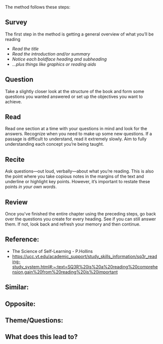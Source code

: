 The method follows these steps:

## **Survey**
The first step in the method is getting a general overview of what you’ll be reading 
- *Read the title*
- *Read the introduction and/or summary* 
- *Notice each boldface heading and subheading*
- *...plus things like graphics or reading aids*

## **Question**
Take a slightly closer look at the structure of the book and form some questions you wanted answered or set up the objectives you want to achieve.

## **Read**
Read one section at a time with your questions in mind and look for the answers. Recognize when you need to make up some new questions. If a passage is difficult to understand, read it extremely slowly. Aim to fully understanding each concept you’re being taught.

## **Recite**
Ask questions—out loud, verbally—about what you’re reading. This is also the point where you take copious notes in the margins of the text and underline or highlight key points. However, it’s important to restate these points _in your own words_.

## **Review**
Once you've finished the entire chapter using the preceding steps, go back over the questions you create for every heading. See if you can still answer them. If not, look back and refresh your memory and then continue.

## Reference:
- The Science of Self-Learning - P.Hollins
- https://ucc.vt.edu/academic_support/study_skills_information/sq3r_reading-study_system.html#:~:text=SQ3R%20is%20a%20reading%20comprehension,gain%20from%20reading%20is%20important

## Similar:

## Opposite: 

## Theme/Questions:

## What does this lead to?